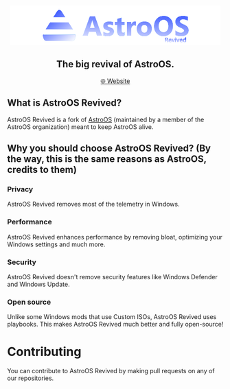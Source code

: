 <div align="center">
  <img src="https://raw.githubusercontent.com/AstroRevived/.github/refs/heads/main/icon.png"  />
</div>
<h2 align="center">The big revival of AstroOS.</h2>

<p align="center">
  <a href="https://astrorevived.nexalinux.xyz" target="_blank">🌐 Website</a>
</p>

## What is AstroOS Revived?
AstroOS Revived is a fork of [AstroOS](https://github.com/AstroWin) (maintained by a member of the AstroOS organization) meant to keep AstroOS alive.

## Why you should choose AstroOS Revived? (By the way, this is the same reasons as AstroOS, credits to them)
### Privacy
AstroOS Revived removes most of the telemetry in Windows. 

### Performance
AstroOS Revived enhances performance by removing bloat, optimizing your Windows settings and much more.

### Security
AstroOS Revived doesn't remove security features like Windows Defender and Windows Update.

### Open source
Unlike some Windows mods that use Custom ISOs, AstroOS Revived uses playbooks. This makes AstroOS Revived much better and fully open-source!

# Contributing
You can contribute to AstroOS Revived by making pull requests on any of our repositories.
